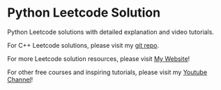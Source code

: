 # Python Leetcode Solution
Python Leetcode solutions with detailed explanation and video tutorials.

For C++ Leetcode solutions, please visit my [git repo](https://github.com/learlinian/Cpp-Leetcode-Solution).

For more Leetcode solution resources, please visit [My Website](https://www.nianliblog.com/projects/leetcode)!

For other free courses and inspiring tutorials, please visit my [Youtube Channel](https://www.youtube.com/channel/UCEJ1lT9sc9zw-tRean6z68Q?sub_confirmation=1)!
